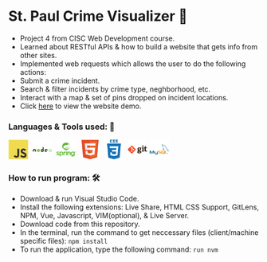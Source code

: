 # St. Paul Crime Visualizer 🔫
- Project 4 from CISC Web Development course.
- Learned about RESTful APIs & how to build a website that gets info from other sites.
- Implemented web requests which allows the user to do the following actions:
- Submit a crime incident.
- Search & filter incidents by crime type, neghborhood, etc.
- Interact with a map & set of pins dropped on incident locations.
- Click [here](https://www.youtube.com/watch?v=2y4dt2fvAV0) to view the website demo.

### Languages & Tools used: 🧰
<div>
  <img src="https://github.com/devicons/devicon/blob/master/icons/javascript/javascript-original.svg" title="JavaScript" alt="JavaScript" width="40" height="40"/>&nbsp;
  <img src="https://github.com/devicons/devicon/blob/master/icons/nodejs/nodejs-original-wordmark.svg" title="NodeJS" alt="NodeJS" width="40" height="40"/>&nbsp;
  <img src="https://github.com/devicons/devicon/blob/master/icons/spring/spring-original-wordmark.svg" title="Spring" alt="Spring" width="40" height="40"/>&nbsp;
  <img src="https://github.com/devicons/devicon/blob/master/icons/html5/html5-original.svg" title="HTML5" alt="HTML" width="40" height="40"/>&nbsp;
  <img src="https://github.com/devicons/devicon/blob/master/icons/css3/css3-plain-wordmark.svg"  title="CSS3" alt="CSS" width="40" height="40"/>&nbsp;
  <img src="https://github.com/devicons/devicon/blob/master/icons/git/git-original-wordmark.svg" title="Git" **alt="Git" width="40" height="40"/>
  <img src="https://github.com/devicons/devicon/blob/master/icons/mysql/mysql-original-wordmark.svg" title="MySQL"  alt="MySQL" width="40" height="40"/>&nbsp;
</div>

### How to run program: 🛠️
- Download & run Visual Studio Code.
- Install the following extensions: Live Share, HTML CSS Support, GitLens, NPM, Vue, Javascript, VIM(optional), & Live Server.
- Download code from this repository.
- In the terminal, run the command to get neccessary files (client/machine specific files):
``npm install``
- To run the application, type the following command:
``run nvm``
